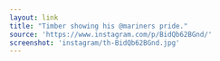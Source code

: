 ```yaml
---
layout: link
title: "Timber showing his @mariners pride."
source: 'https://www.instagram.com/p/BidQb62BGnd/'
screenshot: 'instagram/th-BidQb62BGnd.jpg'
---
```


